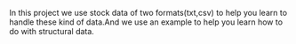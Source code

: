 In this project we use stock data of two formats(txt,csv) to help you learn to handle these kind of data.And we use an example to help you learn how to do with structural data.
